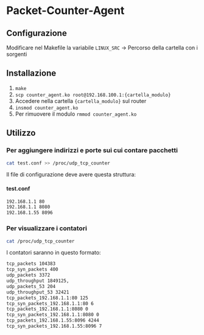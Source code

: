 # Packet-Counter-Agent

## Configurazione

Modificare nel Makefile la variabile `LINUX_SRC` -> Percorso della cartella con i sorgenti

## Installazione

1. `make`
2. `scp counter_agent.ko root@192.168.100.1:{cartella_modulo}`
3. Accedere nella cartella `{cartella_modulo}` sul router
4. `insmod counter_agent.ko`
5. Per rimuovere il modulo `rmmod counter_agent.ko`

## Utilizzo

### Per aggiungere indirizzi e porte sui cui contare pacchetti

```bash
cat test.conf >> /proc/udp_tcp_counter
```

Il file di configurazione deve avere questa struttura:

#### test.conf

```txt
192.168.1.1 80
192.168.1.1 8080
192.168.1.55 8096
```

### Per visualizzare i contatori

```bash
cat /proc/udp_tcp_counter 
```

I contatori saranno in questo formato:

```txt
tcp_packets 104383
tcp_syn_packets 400
udp_packets 3372
udp_throughput 1849125,
udp_packets_53 204
udp_throughput_53 32421
tcp_packets_192.168.1.1:80 125
tcp_syn_packets_192.168.1.1:80 6
tcp_packets_192.168.1.1:8080 0
tcp_syn_packets_192.168.1.1:8080 0
tcp_packets_192.168.1.55:8096 4244
tcp_syn_packets_192.168.1.55:8096 7
```
